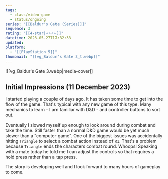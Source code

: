 ```yaml
---
tags:
  - class/video-game
  - status/ongoing
series: "[[Baldur's Gate (Series)]]"
sequence: 3
rating: "[[4-star|⭐️⭐️⭐️⭐️]]"
datetime: 2023-05-27T17:32:33
updated: 
platform:
  - "[[PlayStation 5]]"
thumbnail: "[[vg_Baldur's Gate 3_t.webp]]"
---
```

![[vg_Baldur's Gate 3.webp|media-cover]]
## Initial Impressions (11 December 2023)
I started playing a couple of days ago. It has taken some time to get into the flow of the game. That's typical with any new game of this type. Many mechanics to learn - I am familiar with D&D - and controller buttons to sort out.

Eventually I slowed myself up enough to look around during combat and take the time. Still faster than a normal D&D game would be yet much slower than a "computer game". One of the biggest issues was accidentally hitting `Triangle` to select a combat action instead of `R1`. That's a problem because `Triangle` ends the characters combat round. Whoops! Speaking with a mate today he told me I can adjust the controls so that requires a hold press rather than a tap press.

The story is developing well and I look forward to many hours of gameplay to come.
